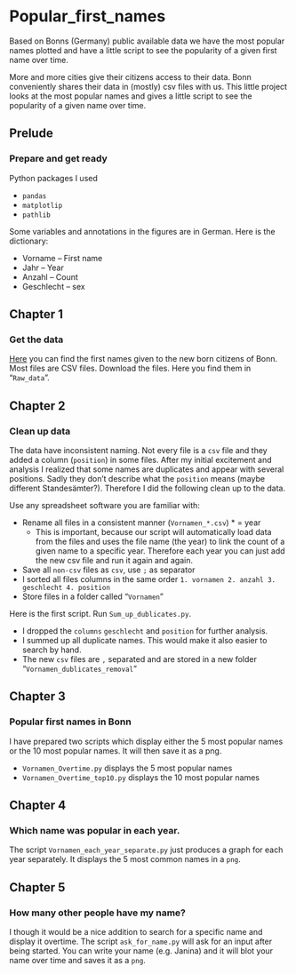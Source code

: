 # Popular_first_names
Based on Bonns (Germany) public available data we have the most popular names plotted and have a little script to see the popularity of a given first name over time.

More and more cities give their citizens access to their data. Bonn conveniently shares their data in (mostly) csv files with us. This little project looks at the most popular names and gives a little script to see the popularity of a given name over time.

## Prelude
### Prepare and get ready

Python packages I used
* `pandas`
* `matplotlip`
* `pathlib`

Some variables and annotations in the figures are in German. Here is the dictionary:
* Vorname – First name
* Jahr – Year
* Anzahl – Count
* Geschlecht – sex



## Chapter 1
### Get the data

[Here](https://opendata.bonn.de/search/type/dataset?query=&sorting=created%7CDESC) you can find the first names given to the new born citizens of Bonn. Most files are CSV files. Download the files. Here you find them in “`Raw_data`”.

## Chapter 2
### Clean up data

The data have inconsistent naming. Not every file is a `csv` file and they added a column (`position`) in some files. After my initial excitement and analysis I realized that some names are duplicates and appear with several positions. Sadly they don’t describe what the `position` means (maybe different Standesämter?). Therefore I did the following clean up to the data. 

Use any spreadsheet software you are familiar with:
- Rename all files in a consistent manner (`Vornamen_*.csv`) * = year
  - This is important, because our script will automatically load data from the files and uses the file name (the year) to link the count of a given name to a specific year. Therefore each year you can just add the new csv file and run it again and again.
- Save all `non-csv` files as `csv`, use `;` as separator
- I sorted all files columns in the same order `1. vornamen 2. anzahl 3. geschlecht 4. position`
- Store files in a folder called “`Vornamen`”

Here is the first script. Run `Sum_up_dublicates.py`.
- I dropped the `columns` `geschlecht` and `position` for further analysis. 
- I summed up all duplicate names. This would make it also easier to search by hand.
- The new `csv` files are `,` separated and are stored in a new folder “`Vornamen_dublicates_removal`”

## Chapter 3
### Popular first names in Bonn

I have prepared two scripts which display either the 5 most popular names or the 10 most popular names. It will then save it as a png.
* `Vornamen_Overtime.py` displays the 5 most popular names
* `Vornamen_Overtime_top10.py` displays the 10 most popular names

## Chapter 4
### Which name was popular in each year.

The script `Vornamen_each_year_separate.py` just produces a graph for each year separately. It displays the 5 most common names in a `png`.

## Chapter 5
### How many other people have my name?

I though it would be a nice addition to search for a specific name and display it overtime. The script `ask_for_name.py` will ask for an input after being started. You can write your name (e.g. Janina) and it will blot your name over time and saves it as a `png`.
